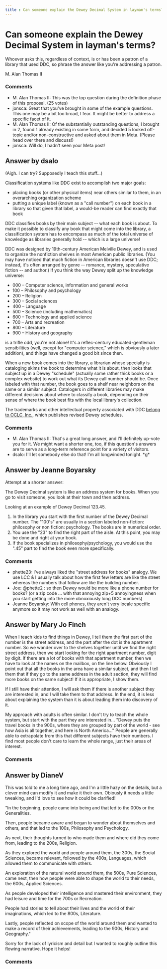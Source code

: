 ```yaml
---
title : Can someone explain the Dewey Decimal System in layman's terms?
---
```

Can someone explain the Dewey Decimal System in layman's terms?
=====================
Whoever asks this, regardless of context, is or has been a patron of a
library that used DDC, so phrase the answer like you're addressing a
patron.

M. Alan Thomas II

### Comments ###
* M. Alan Thomas II: This was the top question during the definition phase of this proposal.
(25 votes)
* jonsca: Great that you've brought in some of the example questions. This one may
be a bit too broad, I fear. It might be better to address a specific
facet of it.
* M. Alan Thomas II: Of the substantially outstanding questions, I brought in 2, found 1
already existing in some form, and decided 5 looked off-topic and/or
non-constructive and asked about them in Meta. (Please head over there
and discuss!)
* jonsca: Will do, I hadn't seen your Meta post!


Answer by dsalo
----------------
(Aigh. I can try? Supposedly I teach this stuff...)

Classification systems like DDC exist to accomplish two major goals:

-   placing books (or other physical items) near others similar to them,
    in an overarching organization scheme
-   putting a unique label (known as a "call number") on each book in a
    library so that given that label, a would-be reader can find exactly
    that book

DDC classifies books by their main subject -- what each book is about.
To make it possible to classify any book that might come into the
library, a classification system has to encompass as much of the total
universe of knowledge as libraries generally hold -- which is a large
universe!

DDC was designed by 19th-century American Melville Dewey, and is used to
organize the nonfiction shelves in most American public libraries. (You
may have noticed that much fiction in American libraries doesn't use
DDC; instead, it's often arranged by genre -- romance, mystery,
speculative fiction -- and author.) If you think the way Dewey split up
the knowledge universe:

-   000 – Computer science, information and general works
-   100 – Philosophy and psychology
-   200 – Religion
-   300 – Social sciences
-   400 – Language
-   500 – Science (including mathematics)
-   600 – Technology and applied science
-   700 – Arts and recreation
-   800 – Literature
-   900 – History and geography

is a trifle odd, you're not alone! It's a reflec-century
educated-gentleman sensibilities (well, except for "computer science,"
which is obviously a later addition), and things have changed a good bit
since then.

When a new book comes into the library, a librarian whose specialty is
cataloging skims the book to determine what it is about, then looks that
subject up in a Dewey "schedule" (actually some rather thick books or a
complex website) to work out what its Dewey call number should be. Once
labeled with that number, the book goes to a shelf near neighbors on the
same or a similar subject. Catalogers in different libraries may make
different decisions about where to classify a book, depending on their
sense of where the book best fits with the local library's collection.

The trademarks and other intellectual property associated with DDC
[belong to OCLC,
Inc.](http://www.oclc.org/dewey/about/licensing/default.htm), which
publishes revised Dewey schedules.

### Comments ###
* M. Alan Thomas II: That's a great long answer, and I'll definitely up-vote you for it. We
might want a shorter one, too, if this question's answers are to serve
as a long-term reference point for a variety of visitors.
* dsalo: I'll let somebody else do that! I'm all longwinded tonight. \*g\*

Answer by Jeanne Boyarsky
----------------
Attempt at a shorter answer:

The Dewey Decimal system is like an address system for books. When you
go to visit someone, you look at their town and then address.

Looking at an example of Dewey Decimal 123.45.

1.  In the library you start with the first number of the Dewey Decimal
    number. The "100's" are usually in a section labeled non-fiction:
    philosophy or non fiction: psychology. The books are in numerical
    order.
2.  You use the "23" to find the right part of the aisle. At this point,
    you may be done and right at your book.
3.  If the book specializes in philosophy/psychology, you would use the
    ".45" part to find the book even more specifically.


### Comments ###
* phette23: I've always liked the "street address for books" analogy. We use LCC & I
usually talk about how the first few letters are like the street whereas
the numbers that follow are like the building number.
* Joe: @phette2 : so then Dewey would be more like a phone number for books?
(or a zip code ... with that annoying zip+5 annoyingness when you start
getting into the more obnoxiously long DCC numbers)
* Jeanne Boyarsky: With cell phones, they aren't very locale specific anymore so it may not
work as well with an analogy.

Answer by Mary Jo Finch
----------------
When I teach kids to find things in Dewey, I tell them the first part of
the number is the street address, and the part after the dot is the
apartment number. So we wander over to the shelves together until we
find the right street address, then we start looking for the right
apartment number, digit by digit. If there are a lot of books with that
apartment number, then we have to look at the names on the mailbox, on
the line below. Obviously I point out that all the books in the area
have a similar subject, and then I tell them that if they go to the same
address in the adult section, they will find more books on the same
subject! If it is appropriate, I show them.

If I still have their attention, I will ask them if there is another
subject they are interested in, and I will take them to that address. In
the end, it is less about explaining the system than it is about leading
them into discovery of it.

My approach with adults is often similar. I don't try to teach the whole
system, but start with the part they are interested in... "Dewey puts
the travel books in the 900s, where they are grouped by part of the
world - see how Asia is all together, and here is North America..."
People are generally able to extrapolate from this that different
subjects have their numbers. I find most people don't care to learn the
whole range, just their areas of interest.

### Comments ###

Answer by DianeV
----------------
This was told to me a long time ago, and I'm a little hazy on the
details, but a clever mind can modify it and make it their own. Obiously
it needs a little tweaking, and I'd love to see how it could be
clarified!

"In the beginning, people came into being and that led to the 000s or
the Generalities.

Then, people became aware and began to wonder about themselves and
others, and that led to the 100s, Philosophy and Psychology.

As next, their thoughts turned to who made them and where did they come
from, leading to the 200s, Religion.

As they explored the world and people around them, the 300s, the Social
Sciences, became relevant, followed by the 400s, Languages, which
allowed them to communicate with others.

An exploration of the natural world around them, the 500s, Pure
Sciences, came next, then how people were able to shape the world to
their needs, the 600s, Applied Sciences.

As people developed their intelligence and mastered their environment,
they had leisure and time for the 700s or Recreation.

People had stories to tell about their lives and the world of their
imaginations, which led to the 800s, Literature.

Lastly, people reflected on scope of the world around them and wanted to
make a record of their achievements, leading to the 900s, History and
Geography."

Sorry for the lack of lyricism and detail but I wanted to roughly
outline this flowing narrative. Hope it helps!

### Comments ###

